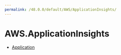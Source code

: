 ```yaml
---
permalink: /48.0.0/default/AWS/ApplicationInsights/
---
```


# AWS.ApplicationInsights



* [Application](Application.md)
